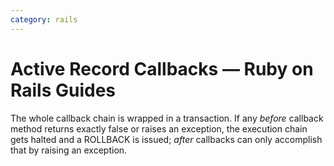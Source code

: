 ```yaml
---
category: rails
---
```

# Active Record Callbacks — Ruby on Rails Guides

The whole callback chain is wrapped in a transaction. If any *before* callback method returns exactly false or raises an exception, the execution chain gets halted and a ROLLBACK is issued; *after* callbacks can only accomplish that by raising an exception.
